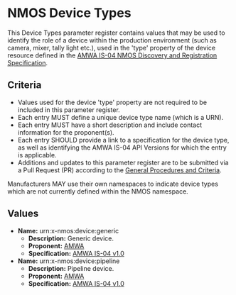 # NMOS Device Types

This Device Types parameter register contains values that may be used to identify the role of a device within the production environment (such as camera, mixer, tally light etc.), used in the 'type' property of the device resource defined in the [AMWA IS-04 NMOS Discovery and Registration Specification](https://github.com/AMWA-TV/nmos-discovery-registration).

## Criteria

- Values used for the device 'type' property are not required to be included in this parameter register.
- Each entry MUST define a unique device type name (which is a URN).
- Each entry MUST have a short description and include contact information for the proponent(s).
- Each entry SHOULD provide a link to a specification for the device type, as well as identifying the AMWA IS-04 API Versions for which the entry is applicable.
- Additions and updates to this parameter register are to be submitted via a Pull Request (PR) according to the [General Procedures and Criteria](../README.md#general-procedures-and-criteria).

Manufacturers MAY use their own namespaces to indicate device types which are not currently defined within the NMOS namespace.

## Values

- **Name:** urn:x-nmos:device:generic
  - **Description:** Generic device.
  - **Proponent:** [AMWA](https://github.com/AMWA-TV)
  - **Specification:** [AMWA IS-04 v1.0](https://github.com/AMWA-TV/nmos-discovery-registration/tree/v1.0.x)
- **Name:** urn:x-nmos:device:pipeline
  - **Description:** Pipeline device.
  - **Proponent:** [AMWA](https://github.com/AMWA-TV)
  - **Specification:** [AMWA IS-04 v1.0](https://github.com/AMWA-TV/nmos-discovery-registration/tree/v1.0.x)
